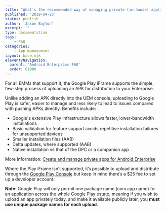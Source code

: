 ```yaml
---
title: "What’s the recommended way of managing private (in-house) applications?"
published: '2019-04-26'
status: publish
author: 'Jason Bayton'
excerpt: ''
type: documentation
tags: 
    - FAQ
categories:
    - App management
layout: base.njk
eleventyNavigation:
  parent: 'Android Enterprise FAQ'
  order: 61000
--- 
```

For all EMMs that support it, the Google Play iFrame supports the simple, few-step process of uploading an APK for distribution to your Enterprise.

Unlike adding an APK directly into the UEM console, uploading to Google Play is safer, easier to manage and less likely to lead to issues compared with pushing APKs directly. Benefits include:

- Google's extensive Play infrastructure allows faster, lower-bandwidth installations
- Basic validation for feature support avoids repetitive installation failures for unsupported devices
- Smaller installation files (AAB)
- Delta updates, where supported (AAB)
- Native installation vs that of the DPC or a companion app

More information: [Create and manage private apps for Android Enterprise](/android/create-and-manage-private-apps-for-android-enterprise/)

Where the Play iFrame isn’t supported, it’s possible to upload and distribute through the [Google Play Console](https://play.google.com/apps/publish/) but keep in mind there’s a $25 fee to set up a developer account.

**Note**: Google Play will only permit one package name (com.app.name) for an application across the whole Google Play estate, meaning if you wish to upload an app privately today, and make it available publicly later, you **must use unique package names for each upload**.
